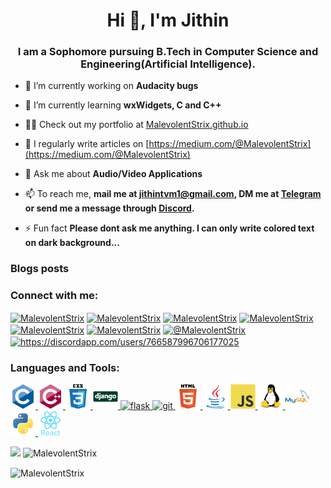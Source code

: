 <h1 align="center">Hi 👋, I'm Jithin</h1>
<h3 align="center">I am a Sophomore pursuing B.Tech in Computer Science and Engineering(Artificial Intelligence).</h3>

- 🔭 I’m currently working on **Audacity bugs**

- 🌱 I’m currently learning **wxWidgets, C and C++**

- 👨‍💻 Check out my portfolio at [MalevolentStrix.github.io](https://MalevolentStrix.github.io/)

- 📝 I regularly write articles on [https://medium.com/@MalevolentStrix](https://medium.com/@MalevolentStrix)

- 💬 Ask me about **Audio/Video Applications**

- 📫 To reach me, **mail me at [jithintvm1@gmail.com](mailto:jithintvm1@gmail.com), DM me at [Telegram](http://t.me/MalevolentStrix) or send me a message through [Discord](https://discord.com/users/766587996706177025).**

- ⚡ Fun fact **Please dont ask me anything. I can only write colored text on dark background...**

### Blogs posts
<!-- BLOG-POST-LIST:START -->
<!-- BLOG-POST-LIST:END -->

<h3 align="left">Connect with me:</h3>
<p align="left">
<a href="https://dev.to/MalevolentStrix" target="blank"><img align="center" src="https://cdn.jsdelivr.net/npm/simple-icons@3.0.1/icons/dev-dot-to.svg" alt="MalevolentStrix" height="30" width="40" /></a>
<a href="https://twitter.com/MalevolentStrix" target="blank"><img align="center" src="https://cdn.jsdelivr.net/npm/simple-icons@3.0.1/icons/twitter.svg" alt="MalevolentStrix" height="30" width="40" /></a>
<a href="https://linkedin.com/in/MalevolentStrix" target="blank"><img align="center" src="https://cdn.jsdelivr.net/npm/simple-icons@3.0.1/icons/linkedin.svg" alt="MalevolentStrix" height="30" width="40" /></a>
<a href="https://stackoverflow.com/users/MalevolentStrix" target="blank"><img align="center" src="https://cdn.jsdelivr.net/npm/simple-icons@3.0.1/icons/stackoverflow.svg" alt="MalevolentStrix" height="30" width="40" /></a>
<a href="https://fb.com/MalevolentStrix" target="blank"><img align="center" src="https://cdn.jsdelivr.net/npm/simple-icons@3.0.1/icons/facebook.svg" alt="MalevolentStrix" height="30" width="40" /></a>
<a href="https://instagram.com/_jithin._.john_" target="blank"><img align="center" src="https://cdn.jsdelivr.net/npm/simple-icons@3.0.1/icons/instagram.svg" alt="MalevolentStrix" height="30" width="40" /></a>
<a href="https://medium.com/@MalevolentStrix" target="blank"><img align="center" src="https://cdn.jsdelivr.net/npm/simple-icons@3.0.1/icons/medium.svg" alt="@MalevolentStrix" height="30" width="40" /></a>
<a href="https://discord.gg/https://discordapp.com/users/766587996706177025" target="blank"><img align="center" src="https://cdn.jsdelivr.net/npm/simple-icons@3.0.1/icons/discord.svg" alt="https://discordapp.com/users/766587996706177025" height="30" width="40" /></a>
</p>

<h3 align="left">Languages and Tools:</h3>
<p align="left"> <a href="https://www.cprogramming.com/" target="_blank"> <img src="https://raw.githubusercontent.com/devicons/devicon/master/icons/c/c-original.svg" alt="c" width="40" height="40"/> </a> <a href="https://www.w3schools.com/cpp/" target="_blank"> <img src="https://raw.githubusercontent.com/devicons/devicon/master/icons/cplusplus/cplusplus-original.svg" alt="cplusplus" width="40" height="40"/> </a> <a href="https://www.w3schools.com/css/" target="_blank"> <img src="https://raw.githubusercontent.com/devicons/devicon/master/icons/css3/css3-original-wordmark.svg" alt="css3" width="40" height="40"/> </a> <a href="https://www.djangoproject.com/" target="_blank"> <img src="https://raw.githubusercontent.com/devicons/devicon/master/icons/django/django-original.svg" alt="django" width="40" height="40"/> </a> <a href="https://flask.palletsprojects.com/" target="_blank"> <img src="https://www.vectorlogo.zone/logos/pocoo_flask/pocoo_flask-icon.svg" alt="flask" width="40" height="40"/> </a> <a href="https://git-scm.com/" target="_blank"> <img src="https://www.vectorlogo.zone/logos/git-scm/git-scm-icon.svg" alt="git" width="40" height="40"/> </a> <a href="https://www.w3.org/html/" target="_blank"> <img src="https://raw.githubusercontent.com/devicons/devicon/master/icons/html5/html5-original-wordmark.svg" alt="html5" width="40" height="40"/> </a> <a href="https://www.java.com" target="_blank"> <img src="https://raw.githubusercontent.com/devicons/devicon/master/icons/java/java-original.svg" alt="java" width="40" height="40"/> </a> <a href="https://developer.mozilla.org/en-US/docs/Web/JavaScript" target="_blank"> <img src="https://raw.githubusercontent.com/devicons/devicon/master/icons/javascript/javascript-original.svg" alt="javascript" width="40" height="40"/> </a> <a href="https://www.linux.org/" target="_blank"> <img src="https://raw.githubusercontent.com/devicons/devicon/master/icons/linux/linux-original.svg" alt="linux" width="40" height="40"/> </a> <a href="https://www.mysql.com/" target="_blank"> <img src="https://raw.githubusercontent.com/devicons/devicon/master/icons/mysql/mysql-original-wordmark.svg" alt="mysql" width="40" height="40"/> </a> <a href="https://www.python.org" target="_blank"> <img src="https://raw.githubusercontent.com/devicons/devicon/master/icons/python/python-original.svg" alt="python" width="40" height="40"/> </a> <a href="https://reactjs.org/" target="_blank"> <img src="https://raw.githubusercontent.com/devicons/devicon/master/icons/react/react-original-wordmark.svg" alt="react" width="40" height="40"/> </a> </p>

<img align="left" src="https://github-readme-stats.vercel.app/api/top-langs/?username=MalevolentStrix&layout=compact&langs_count=10&&hide=python&exclude_repo = automate-the-boring-stuff-with-python,graphQL-API, poll_app, djangogirls, crack-a-laugh&theme=chartreuse-dark" />


<p>&nbsp;<img align="center" height="220" width = "400" src="https://github-readme-stats.vercel.app/api?username=MalevolentStrix&show_icons=true&theme=dracula&title_color=45ff38&text_color=ffffff&locale=en" alt="MalevolentStrix" /></p>

<p><img align="center" height="200" width = "800" src="https://github-readme-streak-stats.herokuapp.com/?user=MalevolentStrix&" alt="MalevolentStrix" /></p>
